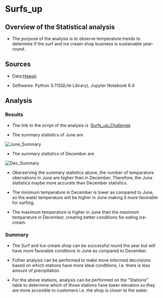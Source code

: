 # Surfs_up

## Overview of the Statistical analysis

- The purpose of the analysis is to observe temperature trends to determine if the surf and ice cream shop business is sustainable year-round.

## Sources

- Data:[Hawaii]()

- Softwares: Python 3.7(SQLite Library), Jupyter Notebook 6.4

## Analysis

### Results

- The link to the script of the analysis is :[Surfs_up_Challenge]()

- The summary statistics of June are 

![June_Summary]()

- The summary statistics of December are 

![Dec_Summary]()

- Oberserving the summary statistics above, the number of temparature obervations in June are higher than in December. Therefore, the June statistics maybe more accurate than December statistics.

- The minimum temperature in December is lower as compared to June, so the water temperature will be higher in June making it more favorable for surfing.

- The maximum temperature is higher in June than the maximum temparature in December, creating better conditions for eating ice-cream.

### Summary

- The Surf and Ice-cream shop can be successful round the year but will have more favorable conditions in June as compared to December.

- Futher analysis can be performed to make more informed deccisions based on which stations have more ideal conditions, i.e. there is less amount of precipitation.

- For the above stations, analysis can be performed on the "Stations" table to determine which of those stations have lower elevation so they are more accesible to customers i.e. the shop is closer to the water.